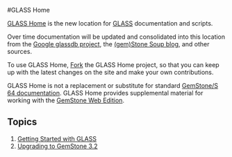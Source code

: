 #GLASS Home

[GLASS Home][4] is the new location for [GLASS][3] documentation and scripts. 

Over time documentation will be updated and 
consolidated into this location from the [Google glassdb project][1], the 
[(gem)Stone Soup blog][2], and other sources.

To use GLASS Home, [Fork][5] the GLASS Home project, so that you can keep up 
with the latest changes on the site and make your own contributions.

GLASS Home is not a replacement or substitute for standard [GemStone/S 64 
documentation][6]. GLASS Home provides supplemental material for working
with the [GemStone Web Edition][7].

## Topics
1. [Getting Started with GLASS](docs/install/gettingStartedWithGLASS.md)
2. [Upgrading to GemStone 3.2](docs/upgrade/upgradeToGemStone3.2.md)

[1]: http://code.google.com/p/glassdb/
[2]: http://gemstonesoup.wordpress.com/
[3]: http://gemtalksystems.com/index.php/community/community-for-glass-seaside/
[4]: https://github.com/glassdb/glassHome
[5]: https://help.github.com/articles/fork-a-repo
[6]: http://gemtalksystems.com/index.php/community/gss-support/documentation/gs64/
[7]: http://gemtalksystems.com/index.php/products/glass-seaside/

